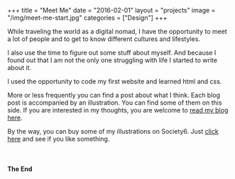 +++
title = "Meet Me"
date = "2016-02-01"
layout = "projects"
image = "/img/meet-me-start.jpg"
categories = ["Design"]
+++

While traveling the world as a digital nomad, I have the opportunity to meet a lot of people and to get to know different cultures and lifestyles.

I also use the time to figure out some stuff about myself. And because I found out that I am not the only one struggling with life I started to write about it. 

I used the opportunity to code my first website and learned html and css. 

More or less frequently you can find a post about what I think. Each blog post is accompanied by an illustration. You can find some of them on this side. If you are interested in my thoughts, you are welcome to <a href="https://www.verenaortlieb.com/blog/" target="_blank">read my blog here</a>.

By the way, you can buy some of my illustrations on Society6. Just <a href="https://society6.com/verena_von_o">click here</a> and see if you like something.

<img src="/img/meetme/all-that-stuff.jpg" alt="">
<img src="/img/meetme/dance-party.jpg" alt="">
<img src="/img/meetme/enjoy-ride.jpg" alt="">
<img src="/img/meetme/headphones-sofa.jpg" alt="">
<img src="/img/meetme/hell-yes.jpg" alt="">
<img src="/img/meetme/imperfect.jpg" alt="">
<img src="/img/meetme/me-average-joe.jpg" alt="">
<img src="/img/meetme/me-working-hard.jpg" alt="">
<img src="/img/meetme/packing-up.jpg" alt="">
<img src="/img/meetme/rainy-day.jpg" alt="">
<img src="/img/meetme/snail-mail.jpg" alt="">
<img src="/img/meetme/sofa-dancing.jpg" alt="">


<h4>The End</h4>